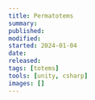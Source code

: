 ```yaml
---
title: Permatotems
summary:
published:
modified:
started: 2024-01-04
date:
released:
tags: [totems]
tools: [unity, csharp]
images: []
---
```


